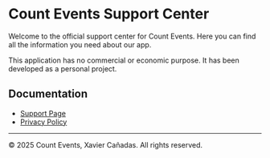 # Count Events Support Center

Welcome to the official support center for Count Events. Here you can find all the information you need about our app.

This application has no commercial or economic purpose. It has been developed as a personal project.

## Documentation

- [Support Page](./support)
- [Privacy Policy](./privacy-policy)

---

© 2025 Count Events, Xavier Cañadas. All rights reserved.
